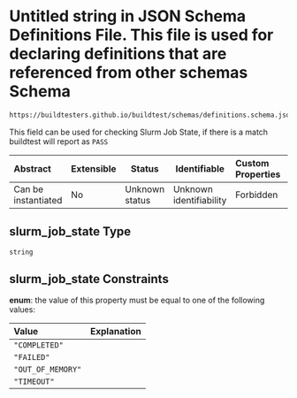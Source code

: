 # Untitled string in JSON Schema Definitions File. This file is used for declaring definitions that are referenced from other schemas Schema

```txt
https://buildtesters.github.io/buildtest/schemas/definitions.schema.json#/definitions/status/properties/slurm_job_state
```

This field can be used for checking Slurm Job State, if there is a match buildtest will report as `PASS` 


| Abstract            | Extensible | Status         | Identifiable            | Custom Properties | Additional Properties | Access Restrictions | Defined In                                                                         |
| :------------------ | ---------- | -------------- | ----------------------- | :---------------- | --------------------- | ------------------- | ---------------------------------------------------------------------------------- |
| Can be instantiated | No         | Unknown status | Unknown identifiability | Forbidden         | Allowed               | none                | [definitions.schema.json\*](../out/definitions.schema.json "open original schema") |

## slurm_job_state Type

`string`

## slurm_job_state Constraints

**enum**: the value of this property must be equal to one of the following values:

| Value             | Explanation |
| :---------------- | ----------- |
| `"COMPLETED"`     |             |
| `"FAILED"`        |             |
| `"OUT_OF_MEMORY"` |             |
| `"TIMEOUT"`       |             |
